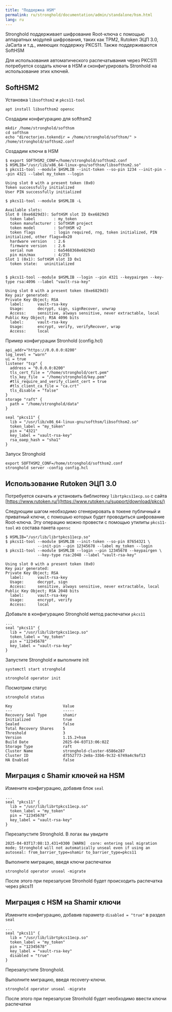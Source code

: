 ```yaml
---
title: "Поддержка HSM"
permalink: ru/stronghold/documentation/admin/standalone/hsm.html
lang: ru
---
```


Stronghold поддерживает шифрование Root-ключа с помощью аппаратных модулей шифрования, таких как TPM2, Rutoken ЭЦП 3.0, JaCarta и т.д.,
имеющих поддержку PKCS11. Также поддерживаются SoftHSM

Для использования автоматического распечатывания через PKCS11 потребуется создать ключи в HSM и сконфигурировать Stronhold на использование этих ключей.

## SoftHSM2

Установка `libsofthsm2` и `pkcs11-tool`

```shell
apt install libsofthsm2 opensc
```

Создадим конфигурацию для softhsm2

```shell
mkdir /home/stronghold/softhsm
cd softhsm
echo "directories.tokendir = /home/stronghold/softhsm/" > /home/stronghold/softhsm2.conf
```

Создадим ключи в HSM

```shell
$ export SOFTHSM2_CONF=/home/stronghold/softhsm2.conf
$ HSMLIB="/usr/lib/x86_64-linux-gnu/softhsm/libsofthsm2.so"
$ pkcs11-tool --module $HSMLIB --init-token --so-pin 1234 --init-pin --pin 4321 --label my_token --login

Using slot 0 with a present token (0x0)
Token successfully initialized
User PIN successfully initialized

$ pkcs11-tool --module $HSMLIB -L

Available slots:
Slot 0 (0xe6829d3): SoftHSM slot ID 0xe6829d3
  token label        : my_token
  token manufacturer : SoftHSM project
  token model        : SoftHSM v2
  token flags        : login required, rng, token initialized, PIN initialized, other flags=0x20
  hardware version   : 2.6
  firmware version   : 2.6
  serial num         : 6a5468368e6829d3
  pin min/max        : 4/255
Slot 1 (0x1): SoftHSM slot ID 0x1
  token state:   uninitialized


$ pkcs11-tool --module $HSMLIB --login --pin 4321 --keypairgen --key-type rsa:4096 --label "vault-rsa-key"

Using slot 0 with a present token (0xe6829d3)
Key pair generated:
Private Key Object; RSA
  label:      vault-rsa-key
  Usage:      decrypt, sign, signRecover, unwrap
  Access:     sensitive, always sensitive, never extractable, local
Public Key Object; RSA 4096 bits
  label:      vault-rsa-key
  Usage:      encrypt, verify, verifyRecover, wrap
  Access:     local
```

Пример конфигурации Stronhold (config.hcl)

```hcl
api_addr="https://0.0.0.0:8200"
log_level = "warn"
ui = true
listener "tcp" {
  address = "0.0.0.0:8200"
  tls_cert_file = "/home/stronghold/cert.pem"
  tls_key_file  = "/home/stronghold/key.pem"
  #tls_require_and_verify_client_cert = true
  #tls_client_ca_file = "ca.crt"
  tls_disable = "false"
}
storage "raft" {
  path = "/home/stronghold/data"
}

seal "pkcs11" {
  lib = "/usr/lib/x86_64-linux-gnu/softhsm/libsofthsm2.so"
  token_label = "my_token"
  pin = "4321"
  key_label = "vault-rsa-key"
  rsa_oaep_hash = "sha1"
}
```

Запуск Stronghold

```shell
export SOFTHSM2_CONF=/home/stronghold/softhsm2.conf
stronghold server -config config.hcl
```

## Использование Rutoken ЭЦП 3.0

Потребуется скачать и установить библиотеку `librtpkcs11ecp.so` с сайта [https://www.rutoken.ru/](https://www.rutoken.ru/support/download/pkcs/)

Следующим шагом необходимо сгенерировать в токене публичный и приватный ключи, с помошью которых будет проводиться шифрование Root-ключа.
Эту операцию можно провести с помощью утилиты `pkcs11-tool` из состава пакета `opensc`

```shell
$ HSMLIB="/usr/lib/librtpkcs11ecp.so"
$ pkcs11-tool --module $HSMLIB --init-token --so-pin 87654321 \
              --init-pin --pin 12345678 --label my_token --login
$ pkcs11-tool --module $HSMLIB --login --pin 12345678 --keypairgen \
              --key-type rsa:2048 --label "vault-rsa-key"

Using slot 0 with a present token (0x0)
Key pair generated:
Private Key Object; RSA
  label:      vault-rsa-key
  Usage:      decrypt, sign
  Access:     sensitive, always sensitive, never extractable, local
Public Key Object; RSA 2048 bits
  label:      vault-rsa-key
  Usage:      encrypt, verify
  Access:     local
```

Добавьте в конфигурацию Stronghold метод распечатки `pkcs11`

```console
...
seal "pkcs11" {
  lib = "/usr/lib/librtpkcs11ecp.so"
  token_label = "my_token"
  pin = "12345678"
  key_label = "vault-rsa-key"
}
```

Запустите Stronghold и выполните init

```shell
systemctl start stronghold

stronghold operator init
```

Посмотрим статус

```shell
stronghold status

Key                      Value
---                      -----
Recovery Seal Type       shamir
Initialized              true
Sealed                   false
Total Recovery Shares    5
Threshold                3
Version                  1.15.2+hsm
Build Date               2025-04-03T13:06:02Z
Storage Type             raft
Cluster Name             stronghold-cluster-6586e287
Cluster ID               d7552773-2e8a-33b6-9c32-6749a4c9af13
HA Enabled               false
```

## Миграция с Shamir ключей на HSM

Измените конфигурацию, добавив блок `seal`

```console
...
seal "pkcs11" {
  lib = "/usr/lib/librtpkcs11ecp.so"
  token_label = "my_token"
  pin = "12345678"
  key_label = "vault-rsa-key"
}
```

Перезапустите Stronghold. В логах вы увидите

```console
2025-04-03T17:08:13.431+0300 [WARN]  core: entering seal migration mode; Stronghold will not automatically unseal even if using an autoseal: from_barrier_type=shamir to_barrier_type=pkcs11
```

Выполните миграцию, введя ключи распечатки

```shell
stronghold operator unseal -migrate
```

После этого при перезапуске Stronhold будет происходить распечатка через pkcs11

## Миграция с HSM на Shamir ключи

Измените конфигурацию, добавив параметр `disabled = "true"` в раздел `seal`

```console
...
seal "pkcs11" {
  lib = "/usr/lib/librtpkcs11ecp.so"
  token_label = "my_token"
  pin = "12345678"
  key_label = "vault-rsa-key"
  disabled = "true"
}
```

Перезапустите Stronghold.

Выполните миграцию, введя recovery-ключи.

```shell
stronghold operator unseal -migrate
```

После этого при перезапуске Stronhold будет необходимо ввести ключи распечатки
